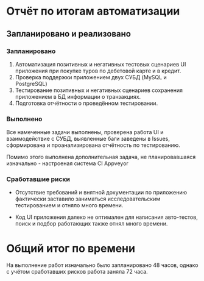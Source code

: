 # Отчёт по итогам автоматизации

## Запланировано и реализовано

### Запланировано

1. Автоматизация позитивных и негативных тестовых сценариев UI приложения при покупке туров по дебетовой карте и в кредит. 
2. Проверка поддержки приложением двух СУБД (MySQL и PostgreSQL) 
3. Тестирование позитивных и негативных сценариев сохранения приложением в БД информации о транзакциях. 
4. Подготовка отчётности о проведённом тестировании. 

### Выполнено

Все намеченные задачи выполнены, проверена работа UI и взаимодействие с СУБД, выявленные баги заведены в Issues, сформирована и проанализирована отчётность по тестированию. 

Помимо этого выполнена дополнительная задача, не планировавшаяся изначально - настроеная система CI Appveyor

### Сработавшие риски

 - Отсутствие требований и внятной документации по приложению фактически заставило заниматься исследовательским тестированием и отняло много времени. 
 
 - Код UI приложения далеко не оптимален для написания авто-тестов, поиск и подбор работающих также отнял много времени. 
 
 
 # Общий итог по времени
 
  На выполнение работ изначально было запланировано 48 часов, однако с учётом сработавших рисков работа заняла 72 часа. 




